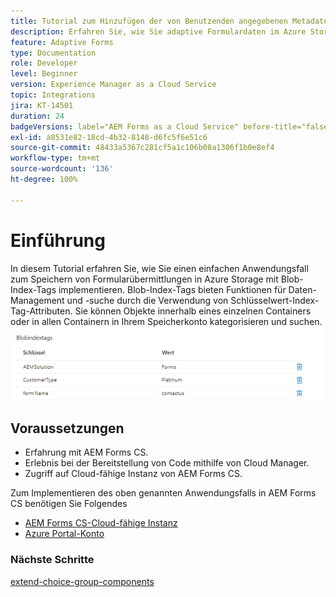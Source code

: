```yaml
---
title: Tutorial zum Hinzufügen der von Benutzenden angegebenen Metadaten-Tags
description: Erfahren Sie, wie Sie adaptive Formulardaten im Azure Storage-Konto speichern und von dort abrufen.
feature: Adaptive Forms
type: Documentation
role: Developer
level: Beginner
version: Experience Manager as a Cloud Service
topic: Integrations
jira: KT-14501
duration: 24
badgeVersions: label="AEM Forms as a Cloud Service" before-title="false"
exl-id: a8531e82-18cd-4b32-8148-d6fc5f6e51c6
source-git-commit: 48433a5367c281cf5a1c106b08a1306f1b0e8ef4
workflow-type: tm+mt
source-wordcount: '136'
ht-degree: 100%

---
```


# Einführung

In diesem Tutorial erfahren Sie, wie Sie einen einfachen Anwendungsfall zum Speichern von Formularübermittlungen in Azure Storage mit Blob-Index-Tags implementieren. Blob-Index-Tags bieten Funktionen für Daten-Management und -suche durch die Verwendung von Schlüsselwert-Index-Tag-Attributen. Sie können Objekte innerhalb eines einzelnen Containers oder in allen Containern in Ihrem Speicherkonto kategorisieren und suchen.
![blob-index-tags](assets/blob-with-index-tags.png)

## Voraussetzungen

* Erfahrung mit AEM Forms CS.
* Erlebnis bei der Bereitstellung von Code mithilfe von Cloud Manager.
* Zugriff auf Cloud-fähige Instanz von AEM Forms CS.

Zum Implementieren des oben genannten Anwendungsfalls in AEM Forms CS benötigen Sie Folgendes

* [AEM Forms CS-Cloud-fähige Instanz](https://experienceleague.adobe.com/docs/experience-manager-learn/cloud-service/forms/developing-for-cloud-service/intellij-and-aem-sync.html?lang=de#set-up-aem-author-instance)
* [Azure Portal-Konto](https://portal.azure.com/)


### Nächste Schritte

[extend-choice-group-components](./extend-choice-group-components.md)
